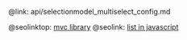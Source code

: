 @link: api/selectionmodel_multiselect_config.md

@seolinktop: [mvc library](https://webix.com)
@seolink: [list in javascript](https://webix.com/widget/list/)